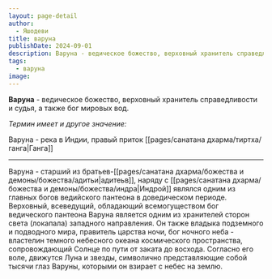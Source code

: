 ```yaml
---
layout: page-detail
author:
  - Яшодеви
title: варуна
publishDate: 2024-09-01
description: Варуна - ведическое божество, верховный хранитель справедливости и судья, а также бог мировых вод.
tags:
  - варуна
image:
---
```

**Варуна** - ведическое божество, верховный хранитель справедливости и судья, а также бог мировых вод. 

*Термин имеет и другое значение:*

Варуна - река в Индии, правый приток [[pages/санатана дхарма/тиртха/ганга|Ганга]]

---
Варуна - старший из братьев-[[pages/санатана дхарма/божества и демоны/божества/адитьи|адитеьв]], наряду с [[pages/санатана дхарма/божества и демоны/божества/индра|Индрой]] являлся одним из главных богов ведийского пантеона в доведическом периоде. Верховный, всеведущий, обладающий всемогуществом бог ведического пантеона Варуна является одним из хранителей сторон света (локапала) западного направления. Он также владыка подземного и подводного мира, правитель царства ночи, бог ночного неба - властелин темного небесного океана космического пространства, сопровождающий Солнце по пути от заката до восхода. Согласно его воле, движутся Луна и звезды, символично представляющие собой тысячи глаз Варуны, которыми он взирает с небес на землю.

